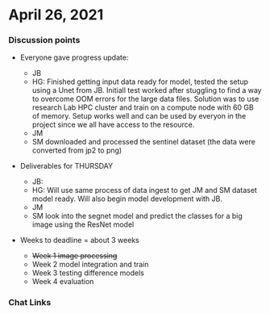 # April 26, 2021

### Discussion points

- Everyone gave progress update:
    - JB  
    - HG: Finished getting input data ready for model, tested the setup using a Unet from JB. Initiall test worked after stuggling to find a way to overcome OOM errors for the large data files. Solution was to use research Lab HPC cluster and train on a compute node with 60 GB of memory. Setup works well and can be used by everyon in the project since we all have access to the resource.
    - JM 
    - SM downloaded and processed the sentinel dataset (the data were converted from jp2 to png)

- Deliverables for THURSDAY
    - JB: 
    - HG:  Will use same process of data ingest to get JM and SM dataset model ready. Will also begin model development with JB. 
    - JM 
    - SM look into the segnet model and predict the classes for a big image using the ResNet model

- Weeks to deadline = about 3 weeks  
    - ~~Week 1 image processing~~  
    - Week 2 model integration and train  
    - Week 3 testing difference models  
    - Week 4 evaluation 
    
    
### Chat Links


